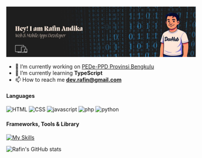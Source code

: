 ![Rafin Andika](img/header.jpg)

- 🔭 I’m currently working on [PEDe-PPD Provinsi Bengkulu](https://pede-ppd.bengkuluprov.go.id/)
- 🌱 I’m currently learning **TypeScript**
- 📫 How to reach me **dev.rafin@gmail.com**

#### Languages

![HTML](https://img.shields.io/badge/HTML5-E34F26?style=for-the-badge&logo=html5&logoColor=white) ![CSS](https://img.shields.io/badge/CSS3-1572B6?style=for-the-badge&logo=css3&logoColor=white) ![javascript](https://img.shields.io/badge/JavaScript-323330?style=for-the-badge&logo=javascript&logoColor=F7DF1E) ![php](https://img.shields.io/badge/PHP-777BB4?style=for-the-badge&logo=php&logoColor=white) ![python](https://img.shields.io/badge/Python-FFD43B?style=for-the-badge&logo=python&logoColor=blue)

###

#### Frameworks, Tools & Library

[![My Skills](https://skillicons.dev/icons?i=django,vite,react,flutter,laravel,bootstrap,tailwind,express,graphql,nextjs,nodejs,docker,nginx,aws,prisma)](https://skillicons.dev)

![Rafin's GitHub stats](https://github-readme-stats.vercel.app/api?username=rafinandika&show_icons=true&theme=transparent)